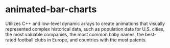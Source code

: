 # animated-bar-charts
Utilizes C++ and low-level dynamic arrays to create animations that visually represented complex historical data, such as population data for U.S. cities, the most valuable companies, the most common baby names, the best-rated football clubs in Europe, and countries with the most patents.
